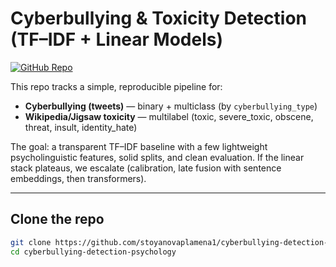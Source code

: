 # Cyberbullying & Toxicity Detection (TF–IDF + Linear Models)

[![GitHub Repo](https://img.shields.io/badge/GitHub-Repo-black?logo=github)](https://github.com/stoyanovaplamena1/cyberbullying-detection-psychology)

This repo tracks a simple, reproducible pipeline for:
- **Cyberbullying (tweets)** — binary + multiclass (by `cyberbullying_type`)
- **Wikipedia/Jigsaw toxicity** — multilabel (toxic, severe_toxic, obscene, threat, insult, identity_hate)

The goal: a transparent TF–IDF baseline with a few lightweight psycholinguistic features, solid splits, and clean evaluation. If the linear stack plateaus, we escalate (calibration, late fusion with sentence embeddings, then transformers).

---

## Clone the repo

```bash
git clone https://github.com/stoyanovaplamena1/cyberbullying-detection-psychology.git
cd cyberbullying-detection-psychology
